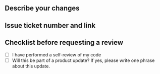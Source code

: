 ## Describe your changes

## Issue ticket number and link

## Checklist before requesting a review
- [ ] I have performed a self-review of my code
- [ ] Will this be part of a product update? If yes, please write one phrase about this update.